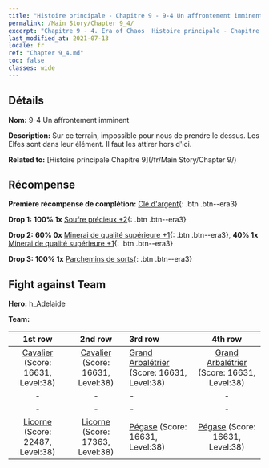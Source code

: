 ```yaml
---
title: "Histoire principale - Chapitre 9 - 9-4 Un affrontement imminent"
permalink: /Main Story/Chapter 9_4/
excerpt: "Chapitre 9 - 4. Era of Chaos  Histoire principale - Chapitre 9_4. 9-4 Un affrontement imminent"
last_modified_at: 2021-07-13
locale: fr
ref: "Chapter 9_4.md"
toc: false
classes: wide
---
```


## Détails

 **Nom:** 9-4 Un affrontement imminent

 **Description:** Sur ce terrain, impossible pour nous de prendre le dessus. Les Elfes sont dans leur élément. Il faut les attirer hors d'ici.

 **Related to:** [Histoire principale Chapitre 9](/fr/Main Story/Chapter 9/)

## Récompense

 **Première récompense de complétion:** [Clé d'argent](/ItemsFR/con_693/){: .btn .btn--era3}

 **Drop 1:** **100% 1x** [Soufre précieux +2](/ItemsFR/mat_29/){: .btn .btn--era3}

 **Drop 2:** **60% 0x** [Minerai de qualité supérieure +1](/ItemsFR/mat_19/){: .btn .btn--era3}, **40% 1x** [Minerai de qualité supérieure +1](/ItemsFR/mat_19/){: .btn .btn--era3}

 **Drop 3:** **100% 1x** [Parchemins de sorts](/ItemsFR/con_694/){: .btn .btn--era3}


## Fight against Team
 **Hero:** h_Adelaide

 **Team:**


  | 1st row | 2nd row | 3rd row | 4th row |
  |:----:|:----:|:----|:----:|
  | [Cavalier](/fr/units/Cavalier/) (Score: 16631, Level:38)  | [Cavalier](/fr/units/Cavalier/) (Score: 16631, Level:38)  | [Grand Arbalétrier](/fr/units/Marksman/) (Score: 16631, Level:38)  | [Grand Arbalétrier](/fr/units/Marksman/) (Score: 16631, Level:38)  |
  | - | - | - | - |
  | - | - | - | - |
  | [Licorne](/fr/units/Unicorn/) (Score: 22487, Level:38)  | [Licorne](/fr/units/Unicorn/) (Score: 17363, Level:38)  | [Pégase](/fr/units/Pegasus/) (Score: 16631, Level:38)  | [Pégase](/fr/units/Pegasus/) (Score: 16631, Level:38)  |


